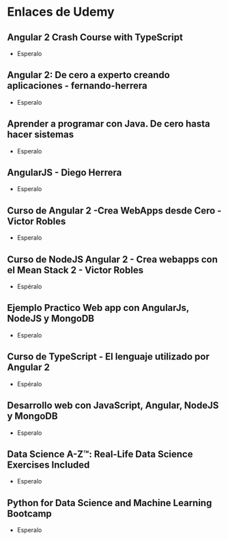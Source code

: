 # Enlaces de Udemy

## Angular 2 Crash Course with TypeScript
- Esperalo

## Angular 2: De cero a experto creando aplicaciones - fernando-herrera
- Esperalo

## Aprender a programar con Java. De cero hasta hacer sistemas
- Esperalo

## AngularJS - Diego Herrera
- Esperalo

## Curso de Angular 2 -Crea WebApps desde Cero - Victor Robles
- Esperalo

## Curso de NodeJS  Angular 2 - Crea webapps con el Mean Stack 2 - Victor Robles
- Espéralo

## Ejemplo Practico Web app con AngularJs, NodeJS y MongoDB
- Esperalo

## Curso de TypeScript - El lenguaje utilizado por Angular 2
- Espéralo

## Desarrollo web con JavaScript, Angular, NodeJS y MongoDB
- Esperalo

## Data Science A-Z™: Real-Life Data Science Exercises Included
- Esperalo

## Python for Data Science and Machine Learning Bootcamp
- Esperalo
